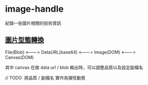 # image-handle
紀錄一些圖片相關的技術資訊

## [圖片型態轉換](%E5%9C%96%E7%89%87%E5%9E%8B%E6%85%8B%E8%BD%89%E6%8F%9B.html)

File(Blob) <---> DataURL(base64) <---> Image(DOM) <---> Canvas(DOM) 

其中 canvas 在做 data url / blob 輸出時，可以調整品質以及設定副檔名

//  TODO  將品質 / 副檔名 實作為彈性動態
